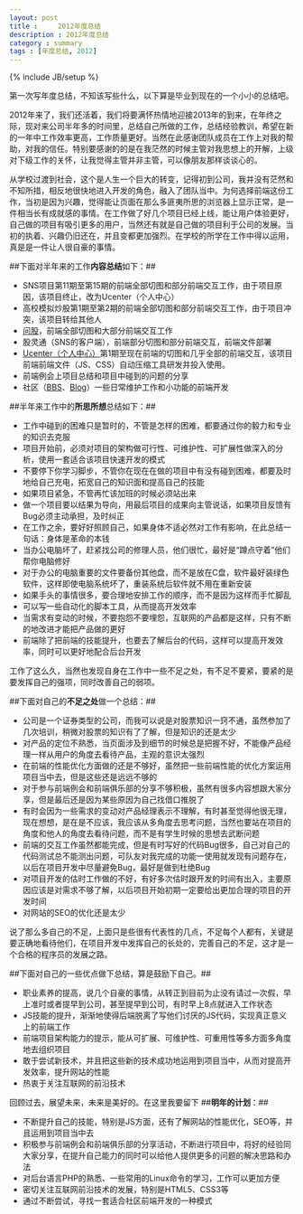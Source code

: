 ```yaml
---
layout: post
title : 	2012年度总结
description : 2012年度总结
category : summary
tags : [年度总结, 2012]
---
```

{% include JB/setup %}

第一次写年度总结，不知该写些什么，以下算是毕业到现在的一个小小的总结吧。

2012年来了，我们还活着，我们将要满怀热情地迎接2013年的到来，在年终之际，现对来公司半年多的时间里，总结自己所做的工作，总结经验教训，希望在新的一年中工作效率更高，工作质量更好。当然在此感谢团队成员在工作上对我的帮助，对我的信任。特别要感谢的的是在我茫然的时候主管对我思想上的开解，上级对下级工作的关怀，让我觉得主管并非主管，可以像朋友那样谈谈心的。

从学校过渡到社会，这个是人生一个巨大的转变，记得初到公司，我并没有茫然和不知所措，相反地很快地进入开发的角色，融入了团队当中。为何选择前端这份工作，当初是因为兴趣，觉得能让页面在那么多匪夷所思的浏览器上显示正常，是一件相当长有成就感的事情。在工作做了好几个项目已经上线，能让用户体验更好，自己做的项目有吸引更多的用户，当然还有就是自己做的项目利于公司的发展。当初的执着、兴趣仍旧还在，并且变都更加强烈。在学校的所学在工作中得以运用，真是是一件让人很自豪的事情。

##下面对半年来的工作**内容总结**如下：##
* SNS项目第11期至第15期的前端全部切图和部分前端交互工作，由于项目原因，该项目终止，改为Ucenter（个人中心）		
* 高校模拟炒股第1期至第2期的前端全部切图和部分前端交互工作，由于项目冲突，该项目转给其他人		
* [问股](http://ask.10jqka.com.cn/)，前端全部切图和大部分前端交互工作		
* 股灵通（SNS的客户端），前端部分切图和部分前端交互，前端文件部署	
* [Ucenter（个人中心）](http://t.10jqka.com.cn/127750329)第1期至现在前端的切图和几乎全部的前端交互，该项目前端前端文件（JS、CSS）自动压缩工具研发并投入使用。	
* 前端例会上项目总结和项目中碰到的问题的分享	
* 社区（[BBS](http://bbs.10jqka.com.cn/)、[Blog](http://blog.10jqka.com.cn/)）一些日常维护工作和小功能的前端开发	

##半年来工作中的**所思所想**总结如下：##
* 工作中碰到的困难只是暂时的，不管是怎样的困难，都要通过你的毅力和专业的知识去克服	
* 项目开始前，必须对项目的架构做可行性、可维护性、可扩展性做深入的分析，使用一套适合该项目快速开发的模式	
* 不要停下你学习脚步，不管你在现在在做的项目中有没有碰到困难，都要及时地给自己充电，拓宽自己的知识面和提高自己的技能	
* 如果项目紧急，不管再忙该加班的时候必须站出来	
* 做一个项目要以结果为导向，用最后项目的成果向主管说话，如果项目反馈有Bug必须主动承担，及时纠正		
* 在工作之余，要好好照顾自己，如果身体不适必然对工作有影响，在此总结一句话：身体是革命的本钱		
* 当办公电脑坏了，赶紧找公司的修理人员，他们很忙，最好是“蹲点守着”他们帮你电脑修好
* 对于办公的电脑重要的文件要备份其他盘，而不是放在C盘，软件最好装绿色软件，这样即使电脑系统坏了，重装系统后软件就不用在重新安装	
* 如果手头的事情很多，要合理地安排工作的顺序，而不是因为这样而手忙脚乱	
* 可以写一些自动化的脚本工具，从而提高开发效率	
* 当需求有变动的时候，不要抱怨不要埋怨，互联网的产品都是这样，只有不断的地改进才能把产品做的更好	
* 前端除了把前端的技能提升，也要去了解后台的代码，这样可以提高开发效率，同时可以更好地配合后台开发	

工作了这么久，当然也发现自身在工作中一些不足之处，有不足不要紧，要紧的是要发挥自己的强项，同时改善自己的弱项。

##下面对自己的**不足之处**做一个总结：##

* 公司是一个证券类型的公司，而我可以说是对股票知识一窍不通，虽然参加了几次培训，稍微对股票的知识有了了解，但是知识的还是太少	
* 对产品的定位不熟悉，当页面涉及到细节的时候总是把握不好，不能像产品经理一样从用户的角度去看待产品，主观的意识太强烈	
* 在前端的性能优化方面做的还是不够好，虽然把一些前端性能的优化方案运用项目当中去，但是这些还是远远不够的	
* 对于参与前端例会和前端俱乐部的分享不够积极，虽然有很多内容想跟大家分享，但是最后还是因为某些原因为自己找借口推脱了	
* 有时会因为一些需求的变动对产品经理表示不理解，有时甚至觉得他很无理，现在想想，是在是不应该，我应该从多角度去思考问题，当然也要站在项目的角度和他人的角度去看待问题，而不是有学生时候的思想去武断问题	
* 前端的交互工作虽然都能完成，但是有时写好的代码Bug很多，自己对自己的代码测试总不能测出问题，可队友对我完成的功能一使用就发现有问题存在，以后在项目开发中尽量避免Bug，最好是做到杜绝Bug	
* 对项目开发的估时工作做的不好，有好多次估时跟开发的时间有出入，主要原因应该是对需求不够了解，以后项目开始初期一定要给出更加合理的项目的开发时间
* 对网站的SEO的优化还是太少	

说了那么多自己的不足，上面只是些很有代表性的几点，不足每个人都有，关键是要正确地看待他们，在项目开发中发挥自己的长处的，完善自己的不足，这才是一个合格的程序员的发展之路。

##下面对自己的一些优点做下总结，算是鼓励下自己。##
* 职业素养的提高，说几个自豪的事情，从转正到目前为止没有请过一次假，早上准时或者提早到公司，甚至提早到公司，有时早上8点就进入工作状态	
* JS技能的提升，渐渐地使得后端脱离了写他们讨厌的JS代码，实现真正意义上的前端工作	
* 前端项目架构能力的提示，能从可扩展、可维护性、可重用性等多方面多角度地去组织项目	
* 敢于尝试新技术，并且把这些新的技术成功地运用到项目当中，从而对提高开发效率，提升网站的性能	
* 热衷于关注互联网的前沿技术	


回顾过去，展望未来，未来是美好的。在这里我要留下
##**明年的计划**：##
* 不断提升自己的技能，特别是JS方面，还有了解网站的性能优化，SEO等，并且运用到项目当中去	
* 积极参与前端例会和前端俱乐部的分享活动，不断进行项目中，将好的经验同大家分享，在提升自己能力的同时可以给他人提供更多的问题的解决思路和办法	
* 对后台语言PHP的熟悉、一些常用的Linux命令的学习，工作可以更加方便	
* 密切关注互联网前沿技术的发展，特别是HTML5、CSS3等	
* 通过不断尝试，寻找一套适合社区前端开发的一种模式	
